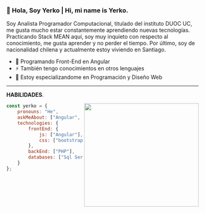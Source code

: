 ### 👋 Hola, Soy Yerko | Hi, mi name is Yerko.
   Soy Analista Programador Computacional, titulado del instituto DUOC UC, me gusta mucho estar constantemente aprendiendo nuevas tecnologías. Practicando Stack MEAN aquí, soy muy inquieto con respecto al conocimiento, me gusta aprender y no perder el tiempo. Por último, soy de nacionalidad chilena y actualmente estoy viviendo en Santiago.


- 🌱 Programando Front-End en Angular
- ⚡ También tengo conocimientos en otros lenguajes
- 🔭 Estoy especializandome en Programación y Diseño Web 

---------------------------------------------------------

**HABILIDADES**.

<img align='right' src="https://www.lovethispic.com/uploaded_images/104877-Batman-Robin-Drinking-Coffee.gif?1" width="300" height="270">


```javascript
const yerko = {
    pronouns: "He",
    askMeAbout: ["Angular", "TypeScript", "Software Engineering"],
    technologies: {
        frontEnd: {
            js: ["Angular"],
            css: ["bootstrap", "sass"]
        },
        backEnd: ["PHP"],
        databases: ["Sql Server", "MySql"],
    }
};
```





   
   

